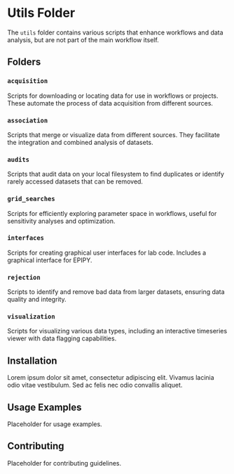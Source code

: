 # Utils Folder

The `utils` folder contains various scripts that enhance workflows and data analysis, but are not part of the main workflow itself.

## Folders

### `acquisition`
Scripts for downloading or locating data for use in workflows or projects. These automate the process of data acquisition from different sources.

### `association`
Scripts that merge or visualize data from different sources. They facilitate the integration and combined analysis of datasets.

### `audits`
Scripts that audit data on your local filesystem to find duplicates or identify rarely accessed datasets that can be removed.

### `grid_searches`
Scripts for efficiently exploring parameter space in workflows, useful for sensitivity analyses and optimization.

### `interfaces`
Scripts for creating graphical user interfaces for lab code. Includes a graphical interface for EPIPY.

### `rejection`
Scripts to identify and remove bad data from larger datasets, ensuring data quality and integrity.

### `visualization`
Scripts for visualizing various data types, including an interactive timeseries viewer with data flagging capabilities.

## Installation

Lorem ipsum dolor sit amet, consectetur adipiscing elit. Vivamus lacinia odio vitae vestibulum. Sed ac felis nec odio convallis aliquet.

## Usage Examples

Placeholder for usage examples.

## Contributing

Placeholder for contributing guidelines.
